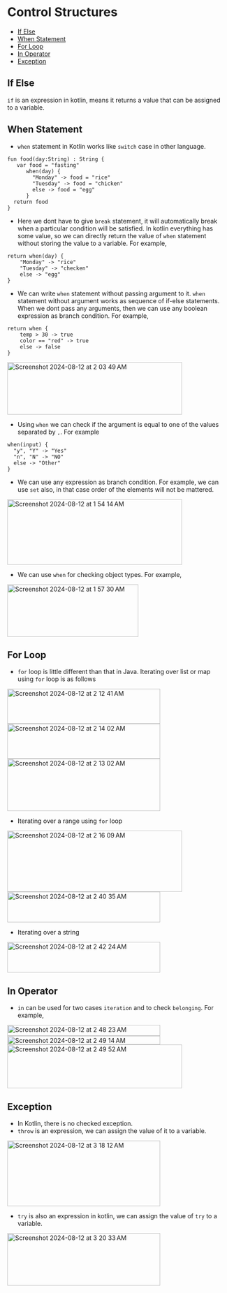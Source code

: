 # Control Structures

- [If Else](#if-else)
- [When Statement](#when-statement)
- [For Loop](#for-loop)
- [In Operator](#in-operator)
- [Exception](#exception)
  
## If Else
`if` is an expression in kotlin, means it returns a value that can be assigned to a variable. 

## When Statement
- `when` statement in Kotlin works like `switch` case in other language.
```
fun food(day:String) : String {
   var food = "fasting"
      when(day) {
        "Monday" -> food = "rice"
        "Tuesday" -> food = "chicken"
        else -> food = "egg"
      }
  return food
}
```
- Here we dont have to give `break` statement, it will automatically break when a particular condition will be satisfied. In kotlin everything has some value, so we can directly return the value of `when` statement without storing the value to a variable. For example,
```
return when(day) {
    "Monday" -> "rice"
    "Tuesday" -> "checken"
    else -> "egg"
}
```
- We can write `when` statement without passing argument to it. `when` statement without argument works as sequence of if-else statements. When we dont pass any arguments, then we can use any boolean expression as branch condition. For example,
```
return when {
    temp > 30 -> true
    color == "red" -> true
    else -> false
}
```

<img width="400" height="120" alt="Screenshot 2024-08-12 at 2 03 49 AM" src="https://github.com/user-attachments/assets/09ac8c86-7ae3-4a35-ac24-8ab8ccc81e34">

- Using `when` we can check if the argument is equal to one of the values separated by `,`. For example
```
when(input) {
  "y", "Y" -> "Yes"
  "n", "N" -> "NO"
  else -> "Other"
}
```
- We can use any expression as branch condition. For example, we can use `set` also, in that case order of the elements will not be mattered.

<img width="400" height="150" alt="Screenshot 2024-08-12 at 1 54 14 AM" src="https://github.com/user-attachments/assets/c365108e-704b-41c2-9429-04adb8a6a48a">

- We can use `when` for checking object types. For example,

<img width="300" height="120" alt="Screenshot 2024-08-12 at 1 57 30 AM" src="https://github.com/user-attachments/assets/7e63db0c-9647-4f5a-9ff9-2eee0a85ae60">


## For Loop
- `for` loop is little different than that in Java. Iterating over list or map using `for` loop is as follows

<img width="350" height="80" alt="Screenshot 2024-08-12 at 2 12 41 AM" src="https://github.com/user-attachments/assets/93592f1a-d893-4a95-ab96-c5bc0bb32069">

</br>
<img width="350" height="80" alt="Screenshot 2024-08-12 at 2 14 02 AM" src="https://github.com/user-attachments/assets/f61ff6a6-bec2-44d4-96e0-74ab891a8953">
</br>
<img width="350" height="120" alt="Screenshot 2024-08-12 at 2 13 02 AM" src="https://github.com/user-attachments/assets/07828488-4666-4e25-ae0f-3c85aa33d968">
</br>

- Iterating over a range using `for` loop

<img width="400" height="140" alt="Screenshot 2024-08-12 at 2 16 09 AM" src="https://github.com/user-attachments/assets/e30868a8-7713-4dbc-a1e7-416285fd777a">
</br>
<img width="350" height="70" alt="Screenshot 2024-08-12 at 2 40 35 AM" src="https://github.com/user-attachments/assets/eee0b5f4-6df3-4a71-b7ee-ab08b7eebd10">

- Iterating over a string

<img width="350" height="70" alt="Screenshot 2024-08-12 at 2 42 24 AM" src="https://github.com/user-attachments/assets/df228add-2efd-4de4-8156-e63a427661c7">

## In Operator
- `in` can be used for two cases `iteration` and to check `belonging`. For example,

<img width="350" height="25" alt="Screenshot 2024-08-12 at 2 48 23 AM" src="https://github.com/user-attachments/assets/ea45612a-35ab-4332-9359-1efc7d1b82af">
</br>
<img width="350" height="20" alt="Screenshot 2024-08-12 at 2 49 14 AM" src="https://github.com/user-attachments/assets/aa0d8c0c-9125-4838-b7f5-4cb04728ae18">
</br>
<img width="400" height="100" alt="Screenshot 2024-08-12 at 2 49 52 AM" src="https://github.com/user-attachments/assets/70679933-8690-412c-9484-e141fae8ba1d">

## Exception
- In Kotlin, there is no checked exception.
- `throw` is an expression, we can assign the value of it to a variable.

<img width="350" height="150" alt="Screenshot 2024-08-12 at 3 18 12 AM" src="https://github.com/user-attachments/assets/d19470a6-8769-4dc9-9039-2c22e3fcdcd5">

- `try` is also an expression in kotlin, we can assign the value of `try` to a variable.

<img width="350" height="120" alt="Screenshot 2024-08-12 at 3 20 33 AM" src="https://github.com/user-attachments/assets/b2eb687d-dd49-4778-999e-0c7ae1f36ae7">


